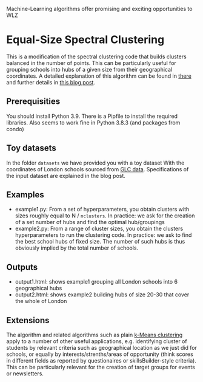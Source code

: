 Machine-Learning algorithms offer promising and exciting opportunities to WLZ

# Equal-Size Spectral Clustering
This is a modification of the spectral clustering code that builds clusters balanced 
in the number of points. This can be particularly useful for grouping schools into hubs of a given size from their geographical coordinates. 
A detailed explanation of this algorithm can be found in [there](https://towardsdatascience.com/spectral-clustering-aba2640c0d5b) and further details in [this blog post](https://medium.com/p/cce65c6f9ba3/edit).

## Prerequisities
You should install Python 3.9. There is a Pipfile to install the required libraries. Also seems to work fine in Python 3.8.3 (and packages from condo)

## Toy datasets
In the folder `datasets` we have provided you with a toy dataset
With the coordinates of London schools sourced from [GLC data](https://data.london.gov.uk/dataset/london-schools-atlas). Specifications of the input dataset
are explained in the blog post. 

## Examples
* example1.py: From a set of hyperparameters, you obtain clusters with sizes roughly equal to N / `nclusters`. In practice: we ask for the creation of a set number of hubs and find the optimal hub/groupings
* example2.py: From a range of cluster sizes, you obtain the clusters hyperparameters to run the clustering code. In practice: we ask to find the best school hubs of fixed size. The number of such hubs is thus obviously implied by the total number of schools.

## Outputs
* output1.html: shows example1 grouping all London schools into 6 geographical hubs
* output2.html: shows example2 building hubs of size 20-30 that cover the whole of London

## Extensions
The algorithm and related algorithms such as plain [k-Means clustering](https://en.wikipedia.org/wiki/K-means_clustering) apply to a number of other useful applications, e.g. identifying cluster of students by relevant criteria such as geographical location as we just did for schools, or equally by interests/strenths/areas of opportunity (think scores in different fields as reported by questionaires or skillsBuilder-style criteria). This can be particularly relevant for the creation of target groups for events or newsletters.

